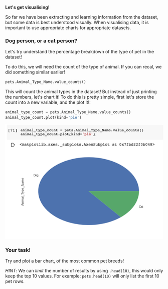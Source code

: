 **Let's get visualising!**

So far we have been extracting and learning information from the dataset, but some data is best understood visually. When visualising data, it is important to use appropriate charts for appropriate datasets.

### Dog person, or a cat person?

Let's try understand the percentage breakdown of the type of pet in the dataset!

To do this, we will need the count of the type of animal. If you can recal, we did something similar earlier!

```python
pets.Animal_Type_Name.value_counts()
```

This will count the animal types in the dataset! But instead of just printing the numbers, let's chart it! To do this is pretty simple, first let's store the count into a new variable, and the plot it!:

```python
animal_type_count = pets.Animal_Type_Name.value_counts()
animal_type_count.plot(kind='pie')
```

![Pet Type](https://raw.githubusercontent.com/itco-education/data-science/master/Documentation/Images/pet_type.png)

### Your task!

Try and plot a bar chart, of the most common pet breeds!

*HINT*: We can *limit* the number of results by using `.head(10)`, this would only keep the top 10 values. For example: `pets.head(10)` will only list the first 10 pet rows.